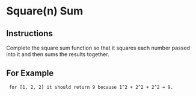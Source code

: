 # Square(n) Sum

## Instructions

Complete the square sum function so that it squares each number passed into it and then sums the results together.

## For Example

```
 for [1, 2, 2] it should return 9 because 1^2 + 2^2 + 2^2 = 9.
```